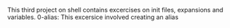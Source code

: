 This third project on shell contains excercises on init files, expansions and variables.
0-alias:
This excersice involved creating an alias
